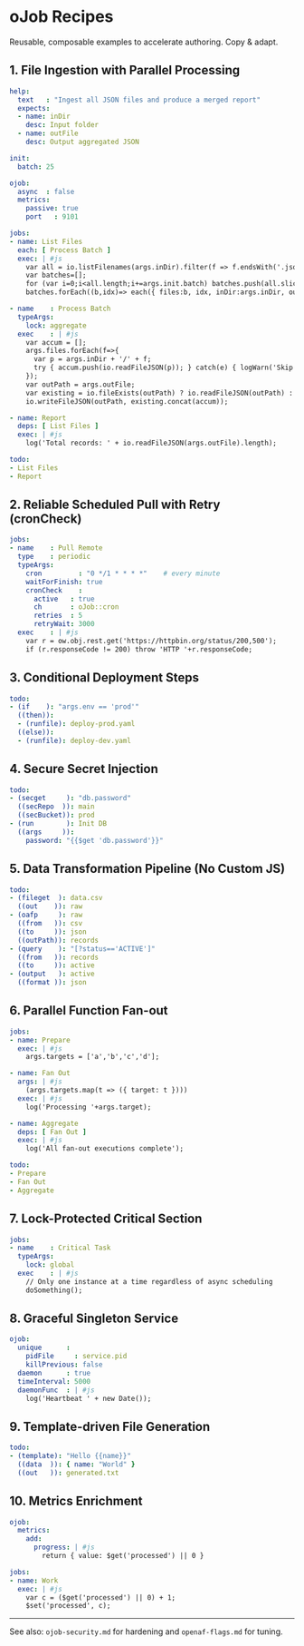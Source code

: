 # oJob Recipes

Reusable, composable examples to accelerate authoring. Copy & adapt.

## 1. File Ingestion with Parallel Processing
```yaml
help:
  text   : "Ingest all JSON files and produce a merged report"
  expects:
  - name: inDir
    desc: Input folder
  - name: outFile
    desc: Output aggregated JSON

init:
  batch: 25

ojob:
  async  : false
  metrics:
    passive: true
    port   : 9101

jobs:
- name: List Files
  each: [ Process Batch ]
  exec: | #js
    var all = io.listFilenames(args.inDir).filter(f => f.endsWith('.json'));
    var batches=[];
    for (var i=0;i<all.length;i+=args.init.batch) batches.push(all.slice(i,i+args.init.batch));
    batches.forEach((b,idx)=> each({ files:b, idx, inDir:args.inDir, outFile:args.outFile }));

- name    : Process Batch
  typeArgs:
    lock: aggregate
  exec    : | #js
    var accum = [];
    args.files.forEach(f=>{
      var p = args.inDir + '/' + f;
      try { accum.push(io.readFileJSON(p)); } catch(e) { logWarn('Skip '+f+': '+e); }
    });
    var outPath = args.outFile;
    var existing = io.fileExists(outPath) ? io.readFileJSON(outPath) : [];
    io.writeFileJSON(outPath, existing.concat(accum));

- name: Report
  deps: [ List Files ]
  exec: | #js
    log('Total records: ' + io.readFileJSON(args.outFile).length);

todo:
- List Files
- Report
```

## 2. Reliable Scheduled Pull with Retry (cronCheck)
```yaml
jobs:
- name    : Pull Remote
  type    : periodic
  typeArgs:
    cron         : "0 */1 * * * *"    # every minute
    waitForFinish: true
    cronCheck    :
      active   : true
      ch       : oJob::cron
      retries  : 5
      retryWait: 3000
  exec    : | #js
    var r = ow.obj.rest.get('https://httpbin.org/status/200,500');
    if (r.responseCode != 200) throw 'HTTP '+r.responseCode;
```

## 3. Conditional Deployment Steps
```yaml
todo:
- (if    ): "args.env == 'prod'"
  ((then)):
  - (runfile): deploy-prod.yaml
  ((else)):
  - (runfile): deploy-dev.yaml
```

## 4. Secure Secret Injection
```yaml
todo:
- (secget     ): "db.password"
  ((secRepo  )): main
  ((secBucket)): prod
- (run        ): Init DB
  ((args     )):
    password: "{{$get 'db.password'}}"
```

## 5. Data Transformation Pipeline (No Custom JS)
```yaml
todo:
- (fileget  ): data.csv
  ((out    )): raw
- (oafp     ): raw
  ((from   )): csv
  ((to     )): json
  ((outPath)): records
- (query    ): "[?status=='ACTIVE']"
  ((from   )): records
  ((to     )): active
- (output   ): active
  ((format )): json
```

## 6. Parallel Function Fan-out
```yaml
jobs:
- name: Prepare
  exec: | #js
    args.targets = ['a','b','c','d'];

- name: Fan Out
  args: | #js
    (args.targets.map(t => ({ target: t })))
  exec: | #js
    log('Processing '+args.target);

- name: Aggregate
  deps: [ Fan Out ]
  exec: | #js
    log('All fan-out executions complete');

todo:
- Prepare
- Fan Out
- Aggregate
```

## 7. Lock-Protected Critical Section
```yaml
jobs:
- name    : Critical Task
  typeArgs:
    lock: global
  exec    : | #js
    // Only one instance at a time regardless of async scheduling
    doSomething();
```

## 8. Graceful Singleton Service
```yaml
ojob:
  unique      :
    pidFile     : service.pid
    killPrevious: false
  daemon      : true
  timeInterval: 5000
  daemonFunc  : | #js
    log('Heartbeat ' + new Date());
```

## 9. Template-driven File Generation
```yaml
todo:
- (template): "Hello {{name}}"  
  ((data  )): { name: "World" }
  ((out   )): generated.txt
```

## 10. Metrics Enrichment
```yaml
ojob:
  metrics:
    add:
      progress: | #js
        return { value: $get('processed') || 0 }

jobs:
- name: Work
  exec: | #js
    var c = ($get('processed') || 0) + 1;
    $set('processed', c);
```

---
See also: `ojob-security.md` for hardening and `openaf-flags.md` for tuning.
